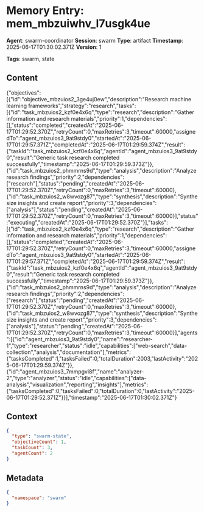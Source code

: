 # Memory Entry: mem_mbzuiwhv_l7usgk4ue

**Agent**: swarm-coordinator
**Session**: swarm
**Type**: artifact
**Timestamp**: 2025-06-17T01:30:02.371Z
**Version**: 1

**Tags**: swarm, state

## Content

{"objectives":[{"id":"objective_mbzuios2_3ge4uj0ew","description":"Research machine learning frameworks","strategy":"research","tasks":[{"id":"task_mbzuios2_kzf0e4x6q","type":"research","description":"Gather information and research materials","priority":1,"dependencies":[],"status":"completed","createdAt":"2025-06-17T01:29:52.370Z","retryCount":0,"maxRetries":3,"timeout":60000,"assignedTo":"agent_mbzuios3_9at9stdy0","startedAt":"2025-06-17T01:29:57.371Z","completedAt":"2025-06-17T01:29:59.374Z","result":{"taskId":"task_mbzuios2_kzf0e4x6q","agentId":"agent_mbzuios3_9at9stdy0","result":"Generic task research completed successfully","timestamp":"2025-06-17T01:29:59.373Z"}},{"id":"task_mbzuios2_phmmrns9d","type":"analysis","description":"Analyze research findings","priority":2,"dependencies":["research"],"status":"pending","createdAt":"2025-06-17T01:29:52.370Z","retryCount":0,"maxRetries":3,"timeout":60000},{"id":"task_mbzuios2_w8wvozg87","type":"synthesis","description":"Synthesize insights and create report","priority":3,"dependencies":["analysis"],"status":"pending","createdAt":"2025-06-17T01:29:52.370Z","retryCount":0,"maxRetries":3,"timeout":60000}],"status":"executing","createdAt":"2025-06-17T01:29:52.370Z"}],"tasks":[{"id":"task_mbzuios2_kzf0e4x6q","type":"research","description":"Gather information and research materials","priority":1,"dependencies":[],"status":"completed","createdAt":"2025-06-17T01:29:52.370Z","retryCount":0,"maxRetries":3,"timeout":60000,"assignedTo":"agent_mbzuios3_9at9stdy0","startedAt":"2025-06-17T01:29:57.371Z","completedAt":"2025-06-17T01:29:59.374Z","result":{"taskId":"task_mbzuios2_kzf0e4x6q","agentId":"agent_mbzuios3_9at9stdy0","result":"Generic task research completed successfully","timestamp":"2025-06-17T01:29:59.373Z"}},{"id":"task_mbzuios2_phmmrns9d","type":"analysis","description":"Analyze research findings","priority":2,"dependencies":["research"],"status":"pending","createdAt":"2025-06-17T01:29:52.370Z","retryCount":0,"maxRetries":3,"timeout":60000},{"id":"task_mbzuios2_w8wvozg87","type":"synthesis","description":"Synthesize insights and create report","priority":3,"dependencies":["analysis"],"status":"pending","createdAt":"2025-06-17T01:29:52.370Z","retryCount":0,"maxRetries":3,"timeout":60000}],"agents":[{"id":"agent_mbzuios3_9at9stdy0","name":"researcher-1","type":"researcher","status":"idle","capabilities":["web-search","data-collection","analysis","documentation"],"metrics":{"tasksCompleted":1,"tasksFailed":0,"totalDuration":2003,"lastActivity":"2025-06-17T01:29:59.374Z"}},{"id":"agent_mbzuios3_7mmpgvi8f","name":"analyzer-2","type":"analyzer","status":"idle","capabilities":["data-analysis","visualization","reporting","insights"],"metrics":{"tasksCompleted":0,"tasksFailed":0,"totalDuration":0,"lastActivity":"2025-06-17T01:29:52.371Z"}}],"timestamp":"2025-06-17T01:30:02.371Z"}

## Context

```json
{
  "type": "swarm-state",
  "objectiveCount": 1,
  "taskCount": 3,
  "agentCount": 2
}
```

## Metadata

```json
{
  "namespace": "swarm"
}
```
